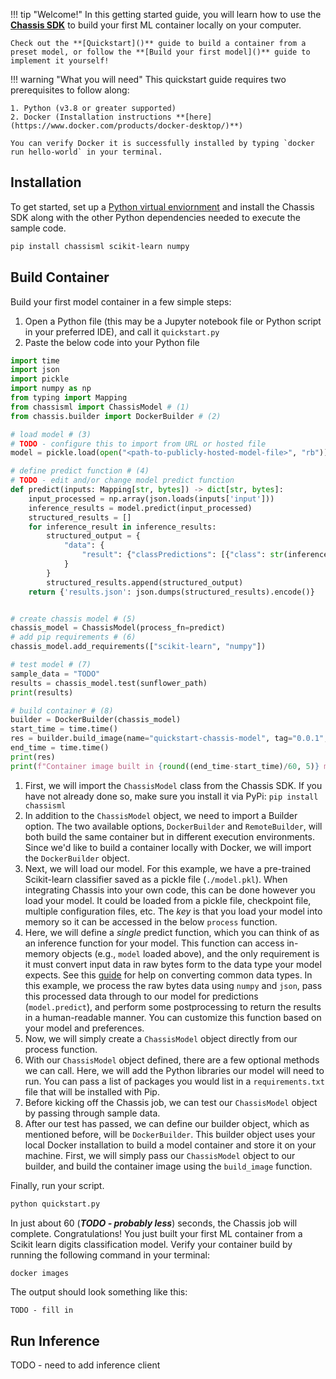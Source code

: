 
!!! tip "Welcome!"
    In this getting started guide, you will learn how to use the **[Chassis SDK](https://pypi.org/project/chassisml/)** to build your first ML container locally on your computer.  

    Check out the **[Quickstart]()** guide to build a container from a preset model, or follow the **[Build your first model]()** guide to implement it yourself!

!!! warning "What you will need"
    This quickstart guide requires two prerequisites to follow along:

    1. Python (v3.8 or greater supported)
    2. Docker (Installation instructions **[here](https://www.docker.com/products/docker-desktop/)**) 

    You can verify Docker it is successfully installed by typing `docker run hello-world` in your terminal.  


## Installation

To get started, set up a [Python virtual enviornment](https://realpython.com/what-is-pip/#using-pip-in-a-python-virtual-environment) and install the Chassis SDK along with the other Python dependencies needed to execute the sample code.


```bash
pip install chassisml scikit-learn numpy
```

## Build Container

Build your first model container in a few simple steps:

1. Open a Python file (this may be a Jupyter notebook file or Python script in your preferred IDE), and call it `quickstart.py`
2. Paste the below code into your Python file

```python
import time
import json
import pickle
import numpy as np
from typing import Mapping
from chassisml import ChassisModel # (1)
from chassis.builder import DockerBuilder # (2)

# load model # (3)
# TODO - configure this to import from URL or hosted file
model = pickle.load(open("<path-to-publicly-hosted-model-file>", "rb")) 

# define predict function # (4)
# TODO - edit and/or change model predict function
def predict(inputs: Mapping[str, bytes]) -> dict[str, bytes]:
    input_processed = np.array(json.loads(inputs['input']))
    inference_results = model.predict(input_processed)
    structured_results = []
    for inference_result in inference_results:
        structured_output = {
            "data": {
                "result": {"classPredictions": [{"class": str(inference_result), "score": str(1)}]}
            }
        }
        structured_results.append(structured_output)
    return {'results.json': json.dumps(structured_results).encode()}


# create chassis model # (5)
chassis_model = ChassisModel(process_fn=predict)
# add pip requirements # (6)
chassis_model.add_requirements(["scikit-learn", "numpy"])

# test model # (7)
sample_data = "TODO"
results = chassis_model.test(sunflower_path)
print(results)

# build container # (8)
builder = DockerBuilder(chassis_model)
start_time = time.time()
res = builder.build_image(name="quickstart-chassis-model", tag="0.0.1", show_logs=True)
end_time = time.time()
print(res)
print(f"Container image built in {round((end_time-start_time)/60, 5)} minutes")
```

1. First, we will import the `ChassisModel` class from the Chassis SDK. If you have not already done so, make sure you install it via PyPi: `pip install chassisml`
2. In addition to the `ChassisModel` object, we need to import a Builder option. The two available options, `DockerBuilder` and `RemoteBuilder`, will both build the same container but in different execution environments. Since we'd like to build a container locally with Docker, we will import the `DockerBuilder` object.  
3. Next, we will load our model. For this example, we have a pre-trained Scikit-learn classifier saved as a pickle file (`./model.pkl`). When integrating Chassis into your own code, this can be done however you load your model. It could be loaded from a pickle file, checkpoint file, multiple configuration files, etc. The *key* is that you load your model into memory so it can be accessed in the below `process` function. 
4. Here, we will define a *single* predict function, which you can think of as an inference function for your model. This function can access in-memory objects (e.g., `model` loaded above), and the only requirement is it must convert input data in raw bytes form to the data type your model expects. See this [guide](../how-to-guides/common-data-types.md) for help on converting common data types. In this example, we process the raw bytes data using `numpy` and `json`, pass this processed data through to our model for predictions (`model.predict`), and perform some postprocessing to return the results in a human-readable manner. You can customize this function based on your model and preferences.    
5. Now, we will simply create a `ChassisModel` object directly from our process function.
6. With our `ChassisModel` object defined, there are a few optional methods we can call. Here, we will add the Python libraries our model will need to run. You can pass a list of packages you would list in a `requirements.txt` file that will be installed with Pip.
7. Before kicking off the Chassis job, we can test our `ChassisModel` object by passing through sample data.
8. After our test has passed, we can define our builder object, which as mentioned before, will be `DockerBuilder`. This builder object uses your local Docker installation to build a model container and store it on your machine. First, we will simply pass our `ChassisModel` object to our builder, and build the container image using the `build_image` function.

Finally, run your script.

```bash
python quickstart.py
```

In just about 60 (***TODO - probably less***) seconds, the Chassis job will complete. Congratulations! You just built your first ML container from a Scikit learn digits classification model. Verify your container build by running the following command in your terminal:

```bash
docker images
```

The output should look something like this:
```
TODO - fill in
```

## Run Inference

TODO - need to add inference client

